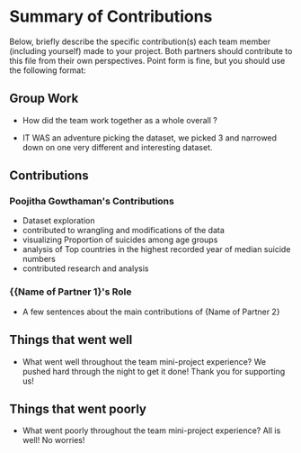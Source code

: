 # Summary of Contributions

Below, briefly describe the specific contribution(s) each team member (including yourself) made to your project. 
Both partners should contribute to this file from their own perspectives.
Point form is fine, but you should use the following format:

## Group Work

- How did the team work together as a whole overall ? 

- IT WAS an adventure picking the dataset, we picked 3 and narrowed down on one very different and interesting dataset.

## Contributions

### Poojitha Gowthaman's Contributions

- Dataset exploration
- contributed to wrangling and modifications of the data
- visualizing Proportion of suicides among age groups
- analysis of Top countries in the highest recorded year of median suicide numbers
- contributed research and analysis

### {{Name of Partner 1}'s Role

- A few sentences about the main contributions of {Name of Partner 2}

## Things that went well

- What went well throughout the team mini-project experience? We pushed hard through the night to get it done! Thank you for supporting us!

## Things that went poorly

- What went poorly throughout the team mini-project experience? All is well! No worries!
